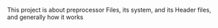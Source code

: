 This project is about preprocessor Files, its system, and its Header files, and generally how it works
